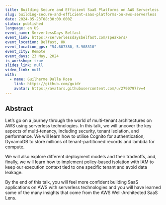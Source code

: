 ```yaml
---
title: Building Secure and Efficient SaaS Platforms on AWS Serverless
slug: building-secure-and-efficient-saas-platforms-on-aws-serverless
date: 2024-05-23T08:30:00.000Z
status: published
language: en_US
event_name: ServerlessDays Belfast
event_link: https://serverlessdaysbelfast.com/speakers/
event_location: Belfast, UK
event_location_gps: "54.607380,-5.908310"
event_city: Remote
event_days: 23 May, 2024
is_workshop: true
slides_link: null
video_link: null
with:
  - name: Guilherme Dalla Rosa
    link: https://github.com/guidr
    avatar: https://avatars.githubusercontent.com/u/2790797?v=4
---
```


## Abstract

Let’s go on a journey through the world of multi-tenant architectures on AWS using serverless technologies. In this talk, we will uncover the key aspects of multi-tenancy, including security, tenant isolation, and performance. We will learn how to utilise Cognito for authentication, DynamoDB to store millions of tenant-partitioned records and lambda for compute.

We will also explore different deployment models and their tradeoffs, and, finally, we will learn how to implement policy-based isolation with IAM to keep our execution context tied to one specific tenant and avoid data leakage.

By the end of this talk, you will feel more confident building SaaS applications on AWS with serverless technologies and you will have learned some of the many insights that come from the AWS Well-Architected SaaS Lens.
